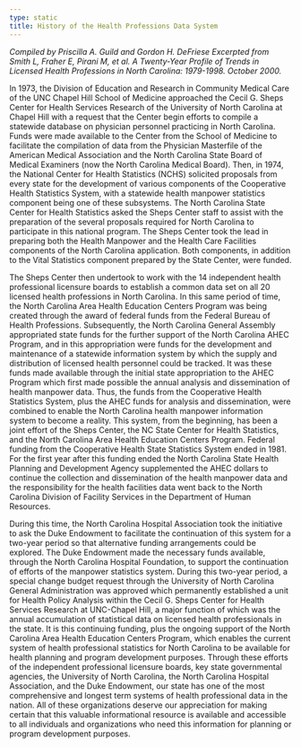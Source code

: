 ```yaml
---
type: static
title: History of the Health Professions Data System
---
```


_Compiled by Priscilla A. Guild and Gordon H. DeFriese Excerpted from Smith L, Fraher E, Pirani M, et al.
A Twenty-Year Profile of Trends in Licensed Health Professions in North Carolina: 1979-1998. October 2000._

In 1973, the Division of Education and Research in Community Medical Care of the UNC Chapel Hill School of
Medicine approached the Cecil G. Sheps Center for Health Services Research of the University of North Carolina at
Chapel Hill with a request that the Center begin efforts to compile a statewide database on physician personnel
practicing in North Carolina. Funds were made available to the Center from the School of Medicine to facilitate the
compilation of data from the Physician Masterfile of the American Medical Association and the North Carolina State
Board of Medical Examiners (now the North Carolina Medical Board). Then, in 1974, the National Center for Health
Statistics (NCHS) solicited proposals from every state for the development of various components of the Cooperative
Health Statistics System, with a statewide health manpower statistics component being one of these subsystems. The
North Carolina State Center for Health Statistics asked the Sheps Center staff to assist with the preparation of the
several proposals required for North Carolina to participate in this national program. The Sheps Center took the lead in
preparing both the Health Manpower and the Health Care Facilities components of the North Carolina application. Both
components, in addition to the Vital Statistics component prepared by the State Center, were funded.

The Sheps Center then undertook to work with the 14 independent health professional licensure boards to establish a
common data set on all 20 licensed health professions in North Carolina. In this same period of time, the North Carolina
Area Health Education Centers Program was being created through the award of federal funds from the Federal
Bureau of Health Professions. Subsequently, the North Carolina General Assembly appropriated state funds for the
further support of the North Carolina AHEC Program, and in this appropriation were funds for the development and
maintenance of a statewide information system by which the supply and distribution of licensed health personnel could
be tracked. It was these funds made available through the initial state appropriation to the AHEC Program which first
made possible the annual analysis and dissemination of health manpower data. Thus, the funds from the Cooperative
Health Statistics System, plus the AHEC funds for analysis and dissemination, were combined to enable the North
Carolina health manpower information system to become a reality. This system, from the beginning, has been a joint
effort of the Sheps Center, the NC State Center for Health Statistics, and the North Carolina Area Health Education
Centers Program. Federal funding from the Cooperative Health State Statistics System ended in 1981. For the first
year after this funding ended the North Carolina State Health Planning and Development Agency supplemented the
AHEC dollars to continue the collection and dissemination of the health manpower data and the responsibility for the
health facilities data went back to the North Carolina Division of Facility Services in the Department of Human
Resources.

During this time, the North Carolina Hospital Association took the initiative to ask the Duke Endowment to facilitate the
continuation of this system for a two-year period so that alternative funding arrangements could be explored. The Duke
Endowment made the necessary funds available, through the North Carolina Hospital Foundation, to support the
continuation of efforts of the manpower statistics system. During this two-year period, a special change budget request
through the University of North Carolina General Administration was approved which permanently established a unit for
Health Policy Analysis within the Cecil G. Sheps Center for Health Services Research at UNC-Chapel Hill, a major
function of which was the annual accumulation of statistical data on licensed health professionals in the state. It is this
continuing funding, plus the ongoing support of the North Carolina Area Health Education Centers Program, which
enables the current system of health professional statistics for North Carolina to be available for health planning and
program development purposes. Through these efforts of the independent professional licensure boards, key state
governmental agencies, the University of North Carolina, the North Carolina Hospital Association, and the Duke
Endowment, our state has one of the most comprehensive and longest term systems of health professional data in the
nation. All of these organizations deserve our appreciation for making certain that this valuable informational resource
is available and accessible to all individuals and organizations who need this information for planning or program
development purposes.